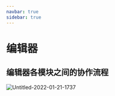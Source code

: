 ```yaml
---
navbar: true
sidebar: true
---
```


# 编辑器

## 编辑器各模块之间的协作流程

![Untitled-2022-01-21-1737](https://user-images.githubusercontent.com/35713518/154624922-16c71d86-bb50-4ab8-9e06-77cc3dbf27d7.png)
